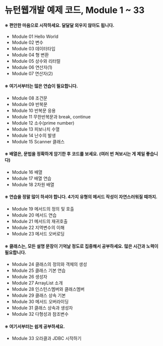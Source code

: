 # 뉴턴웹개발 예제 코드, Module 1 ~ 33

#### ※ 편안한 마음으로 시작하세요. 달달달 외우지 않아도 됩니다.

- Module 01 Hello World
- Module 02 변수
- Module 03 데이터타입
- Module 04 형 변환
- Module 05 상수와 리터럴
- Module 06 연산자(1)
- Module 07 연산자(2)

#### ※ 여기서부터는 많은 연습이 필요합니다.

- Module 08 조건문
- Module 09 반복문
- Module 10 반복문 응용
- Module 11 무한반복문과 break, continue
- Module 12 소수(prime number)
- Module 13 피보나치 수열
- Module 14 난수의 발생
- Module 15 Scanner 클래스

#### ※ 배열은, 문법을 정확하게 암기한 후 코드를 보세요. (여러 번 쳐보시는 게 제일 좋습니다)

- Module 16 배열
- Module 17 배열 연습
- Module 18 2차원 배열

#### ※ 연습을 정말 많이 하셔야 합니다. 4가지 유형의 메서드 작성이 자연스러워질 때까지.

- Module 19 메서드의 정의 및 호출
- Module 20 메서드 연습
- Module 21 메서드의 재귀호출
- Module 22 지역변수의 이해
- Module 23 메서드 오버로딩

#### ※ 클래스는, 모든 설명 문장이 기억날 정도로 집중해서 공부하세요. 많은 시간과 노력이 필요합니다.

- Module 24 클래스의 정의와 객체의 생성
- Module 25 클래스 기본 연습
- Module 26 생성자
- Module 27 ArrayList 소개
- Module 28 인스턴스멤버와 클래스멤버
- Module 29 클래스 상속 기본
- Module 30 메서드 오버라이딩
- Module 31 클래스 상속과 생성자
- Module 32 다형성과 참조변수

#### ※ 여기서부터는 쉽게 공부하세요.

- Module 33 오라클과 JDBC 시작하기
